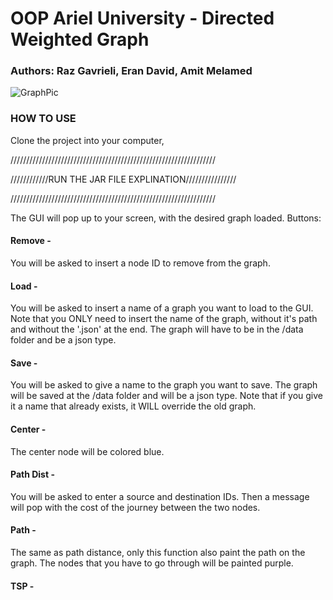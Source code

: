 # OOP Ariel University - Directed Weighted Graph
### Authors: Raz Gavrieli, Eran David, Amit Melamed

![GraphPic](https://user-images.githubusercontent.com/90526270/145119716-f29c0fd1-a498-4608-8eae-905ced4917ce.png)
### HOW TO USE 
Clone the project into your computer,

/////////////////////////////////////////////////////////////////

////////////RUN THE JAR FILE EXPLINATION////////////////

/////////////////////////////////////////////////////////////////


The GUI will pop up to your screen, with the desired graph loaded. 
Buttons:
#### Remove - 
You will be asked to insert a node ID to remove from the graph. 
 
 #### Load - 
 You will be asked to insert a name of a graph you want to load to the GUI. 
 Note that you ONLY need to insert the name of the graph, without it's path and without the '.json' at the end. 
 The graph will have to be in the /data folder and be a json type. 
 
 #### Save - 
 You will be asked to give a name to the graph you want to save. 
 The graph will be saved at the /data folder and will be a json type. 
 Note that if you give it a name that already exists, it WILL override the old graph. 
 
 #### Center - 
 The center node will be colored blue. 
 
 #### Path Dist - 
 You will be asked to enter a source and destination IDs. 
 Then a message will pop with the cost of the journey between the two nodes. 
 
  #### Path - 
  The same as path distance, only this function also paint the path on the graph.
  The nodes that you have to go through will be painted purple. 
  
  
  #### TSP - 
  
